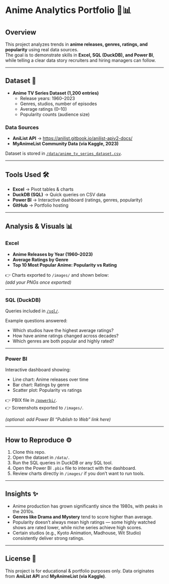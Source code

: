 # Anime Analytics Portfolio 🎥📊

## Overview  
This project analyzes trends in **anime releases, genres, ratings, and popularity** using real data sources.  
The goal is to demonstrate skills in **Excel, SQL (DuckDB), and Power BI**, while telling a clear data story recruiters and hiring managers can follow.  

---

## Dataset 📂  
- **Anime TV Series Dataset (1,200 entries)**  
  - Release years: 1960–2023  
  - Genres, studios, number of episodes  
  - Average ratings (0–10)  
  - Popularity counts (audience size)  

### Data Sources  
- **AniList API** → https://anilist.gitbook.io/anilist-apiv2-docs/  
- **MyAnimeList Community Data (via Kaggle, 2023)**  

Dataset is stored in [`/data/anime_tv_series_dataset.csv`](data/anime_tv_series_dataset.csv).  

---

## Tools Used 🛠️  
- **Excel** → Pivot tables & charts  
- **DuckDB (SQL)** → Quick queries on CSV data  
- **Power BI** → Interactive dashboard (ratings, genres, popularity)  
- **GitHub** → Portfolio hosting  

---

## Analysis & Visuals 📊  

### Excel  
- **Anime Releases by Year (1960–2023)**  
- **Average Ratings by Genre**  
- **Top 10 Most Popular Anime: Popularity vs Rating**  

👉 Charts exported to `/images/` and shown below:  
*(add your PNGs once exported)*  

---

### SQL (DuckDB)  
Queries included in [`/sql/`](sql/README.md).  

Example questions answered:  
- Which studios have the highest average ratings?  
- How have anime ratings changed across decades?  
- Which genres are both popular and highly rated?  

---

### Power BI  
Interactive dashboard showing:  
- Line chart: Anime releases over time  
- Bar chart: Ratings by genre  
- Scatter plot: Popularity vs ratings  

👉 PBIX file in [`/powerbi/`](powerbi/).  
👉 Screenshots exported to `/images/`.  

*(optional: add Power BI “Publish to Web” link here)*  

---

## How to Reproduce ⚙️  
1. Clone this repo.  
2. Open the dataset in `/data/`.  
3. Run the SQL queries in DuckDB or any SQL tool.  
4. Open the Power BI `.pbix` file to interact with the dashboard.  
5. Review charts directly in `/images/` if you don’t want to run tools.  

---

## Insights ✨  
- Anime production has grown significantly since the 1980s, with peaks in the 2010s.  
- **Genres like Drama and Mystery** tend to score higher than average.  
- Popularity doesn’t always mean high ratings — some highly watched shows are rated lower, while niche series achieve high scores.  
- Certain studios (e.g., Kyoto Animation, Madhouse, Wit Studio) consistently deliver strong ratings.  

---

## License 📜  
This project is for educational & portfolio purposes only. Data originates from **AniList API** and **MyAnimeList (via Kaggle)**.  

